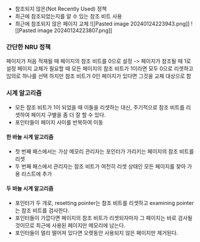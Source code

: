 - 참조되지 않은(Not Recently Used) 정책
- 최근에 참조되었는지를 알 수 있는 참조 비트 사용
- 최근에 참조되지 않은 페이지 교체
![[Pasted image 20240124223943.png]]
![[Pasted image 20240124223807.png]]
### 간단한 NRU 정책
페이지가 처음 적재될 때 페이지의 참조 비트를 0으로 설정 -> 페이지가 참조될 때 1로 설정
페이지 교체가 필요할 때 모든 페이지의 참조 비트가 1이라면 모두 0으로 리셋하고 임의로 하나를 선택
하지만 참조 비트가 0인 페이지가 있다면 그것을 교체 대상으로 함
### 시계 알고리즘
- 모든 참조 비트가 1이 되었을 때 이들을 리셋하는 대신, 주기적으로 참조 비트를 리셋하여 페이지 구별을 좀 더 잘 할 수 있다.
- 포인터들이 페이지 사이를 반복하여 이동
#### 한 바늘 시계 알고리즘
- 첫 번째 패스에서는 가상 메모리 관리자는 포인터가 가리키는 페이지의 참조 비트를 리셋
- 두 번째 패스에서 관리자는 참조 비트가 여전히 리셋 상태인 모든 페이지를 찾아 가용 리스트에 추가
#### 두 바늘 시계 알고리즘
- 포인터가 두 개로, resetting pointer는 참조 비트를 리셋하고 examining pointer는 참조 비트를 검사한다.
- 포인터들이 가깝다면 페이지의 참조 비트가 리셋되자마자 그 페이지는 바로 검사될 것이므로 최근에 사용된 페이지만 메모리에 남는다.
- 포인터들이 멀리 떨어져 있다면 오랫동안 사용되지 않은 페이지만 제거된다.
